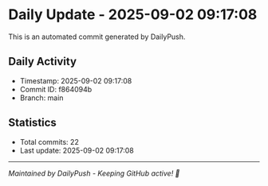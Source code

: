 # Daily Update - 2025-09-02 09:17:08

This is an automated commit generated by DailyPush.

## Daily Activity
- Timestamp: 2025-09-02 09:17:08
- Commit ID: f864094b
- Branch: main

## Statistics
- Total commits: 22
- Last update: 2025-09-02 09:17:08

---
*Maintained by DailyPush - Keeping GitHub active! 🚀*
